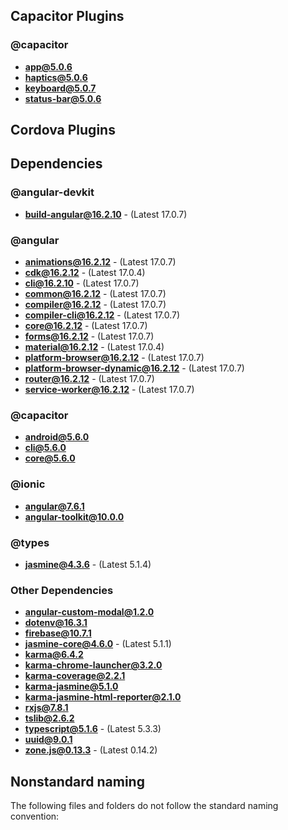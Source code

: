 ## Capacitor Plugins

### @capacitor
- **app@5.0.6**
- **haptics@5.0.6**
- **keyboard@5.0.7**
- **status-bar@5.0.6**
## Cordova Plugins

## Dependencies

### @angular-devkit
- **build-angular@16.2.10** - (Latest 17.0.7)
### @angular
- **animations@16.2.12** - (Latest 17.0.7)
- **cdk@16.2.12** - (Latest 17.0.4)
- **cli@16.2.10** - (Latest 17.0.7)
- **common@16.2.12** - (Latest 17.0.7)
- **compiler@16.2.12** - (Latest 17.0.7)
- **compiler-cli@16.2.12** - (Latest 17.0.7)
- **core@16.2.12** - (Latest 17.0.7)
- **forms@16.2.12** - (Latest 17.0.7)
- **material@16.2.12** - (Latest 17.0.4)
- **platform-browser@16.2.12** - (Latest 17.0.7)
- **platform-browser-dynamic@16.2.12** - (Latest 17.0.7)
- **router@16.2.12** - (Latest 17.0.7)
- **service-worker@16.2.12** - (Latest 17.0.7)
### @capacitor
- **android@5.6.0**
- **cli@5.6.0**
- **core@5.6.0**
### @ionic
- **angular@7.6.1**
- **angular-toolkit@10.0.0**
### @types
- **jasmine@4.3.6** - (Latest 5.1.4)
### Other Dependencies
- **angular-custom-modal@1.2.0**
- **dotenv@16.3.1**
- **firebase@10.7.1**
- **jasmine-core@4.6.0** - (Latest 5.1.1)
- **karma@6.4.2**
- **karma-chrome-launcher@3.2.0**
- **karma-coverage@2.2.1**
- **karma-jasmine@5.1.0**
- **karma-jasmine-html-reporter@2.1.0**
- **rxjs@7.8.1**
- **tslib@2.6.2**
- **typescript@5.1.6** - (Latest 5.3.3)
- **uuid@9.0.1**
- **zone.js@0.13.3** - (Latest 0.14.2)


## Nonstandard naming
The following files and folders do not follow the standard naming convention:

